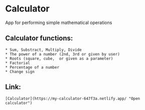 # Calculator
App for performing simple mathematical operations

## Calculator functions:
    * Sum, Substract, Multiply, Divide
    * The power of a number (2nd, 3rd or given by user)
    * Roots (square, cube,  or given as a parameter)
    * Factorial
    * Percentage of a number
    * Change sign
## Link:
    [Calculator](https://my-calculator-647f3a.netlify.app/ "Open calculator")
 

